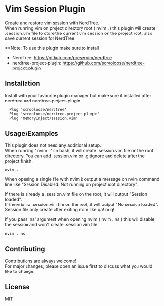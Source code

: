 # Vim Session Plugin

Create and restore vim session with NerdTree.  
When running vim on project directory root ( nvim . ) this plugin will create   
.session.vim file to store the current vim session on the project root, also save current session for NerdTree.

**Note: To use this plugin make sure to install   
- NerdTree: https://github.com/preservim/nerdtree
- nerdtree-project-plugin: https://github.com/scrooloose/nerdtree-project-plugin


## Installation

Install with your favourite plugin manager but make sure it installed after nerdtree and nerdtree-project-plugin


```vim
  Plug 'scrooloose/nerdtree'
  Plug 'scrooloose/nerdtree-project-plugin'
  Plug 'memoryInject/session.vim'
```
    
## Usage/Examples

This plugin does not need any additional setup.  
When running ' nvim . ' on bash, it will create .session.vim file on the root directory. You can add .session.vim on .gitignore and delete after the project finish. 

```bash
nvim .
```

When opening a single file with nvim it output a message on nvim command line like "Session Disabled: Not running on project root directory".   

If there is already a .session.vim file on the root, it will output "Session loaded".   
If there is no .session.vim file on the root, it will output "No session loaded".  
Session file only create after exiting nvim like qa! or q!.  
  
If you pass 'ns' argument when opening nvim ( nvim . ns ) this will disable the session and won't create .session.vim file.

```bash
nvim . ns
```

## Contributing

Contributions are always welcome!  
For major changes, please open an issue first to discuss what you would like to change.


## License

[MIT](https://choosealicense.com/licenses/mit/)
